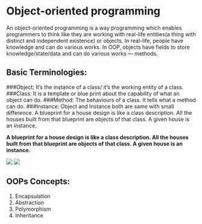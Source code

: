 # Object-oriented programming
An object-oriented programming is a way programming which enables programmers to think like they are working with real-life entities(a thing with distinct and independent existence) or objects. In real-life, people have knowledge and can do various works. In OOP, objects have fields to store knowledge/state/data and can do various works — methods.

## Basic Terminologies:
###Object:
It’s the instance of a class/ it’s the working entity of a class.
###Class:
It is a template or blue print about the capability of what an object can do.
###Method:
The behaviours of a class. It tells what a method can do.
###Instance:
Object and Instance both are same with small difference.
A blueprint for a house design is like a class description. All the houses built from that blueprint are objects of that class. A given house is an instance.

**A blueprint for a house design is like a class description. All the houses built from that blueprint are objects of that class. A given house is an instance.**

<img src="https://miro.medium.com/max/700/1*MI77xr4aL6MnU-MrNqJQ2g.png"/>
<img src="https://miro.medium.com/max/700/1*9aK2AU3vlIz8KEHciGsNSg.png"/>

## OOPs Concepts:
1) Encapsulation
2) Abstraction
3) Polymorphism
4) Inheritance
